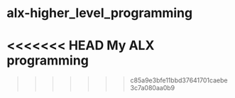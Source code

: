 # alx-higher_level_programming
<<<<<<< HEAD
My ALX programming
=======
>>>>>>> c85a9e3bfe11bbd37641701caebe3c7a080aa0b9
